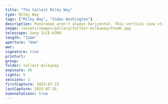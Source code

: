 ```yaml
---
title: "The tallest Milky Way"
type: Milky Way
tags: ["Milky Way", "Index Washington"]
description: Panoramas aren't always horizontal. This vertical view starts on the banks of the North Skykomish River, continues over Heybrook Lookout and Mt. Index, then ascends to the heavens in the sky.
image: /assets/images/gallery/tallest-milkyway/thumb.jpg
telescope: Sony ILCE-6300
length: "12mm"
aperture: "6mm"
wwt: 
signature: true
printurl: 
group:
folder: tallest-milkyway
exposure: 45 
lights: 5 
sessions: 1
firstCapture: 2023-07-15
lastCapture: 2023-07-15
noannotations: true
---
```

